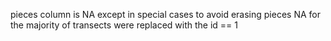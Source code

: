 pieces column is NA except in special cases to avoid erasing pieces NA for the majority of transects were replaced with the id == 1

